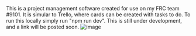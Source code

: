 This is a project management software created for use on my FRC team #9101. It is simular to Trello, where cards can be created with tasks to do. To run this locally simply run "npm run dev". This is still under development, and a link will be posted soon.
![image](https://github.com/user-attachments/assets/3a48b5f3-18c1-4285-a248-cdcde1b7a71c)
